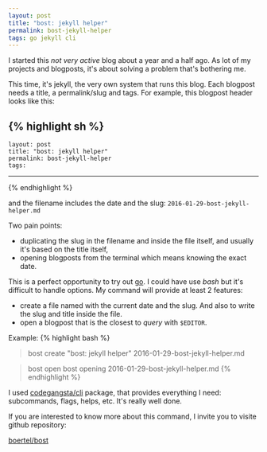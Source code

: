 ```yaml
---
layout: post
title: "bost: jekyll helper"
permalink: bost-jekyll-helper
tags: go jekyll cli
---
```


I started this *not very active* blog about a year and a half ago. As lot of my projects and blogposts, it's about solving a problem that's bothering me.

This time, it's jekyll, the very own system that runs this blog. Each blogpost needs a title, a permalink/slug and tags. For example, this blogpost header looks like this:

{% highlight sh %}
---
    layout: post
    title: "bost: jekyll helper"
    permalink: bost-jekyll-helper
    tags:
---
{% endhighlight %}

and the filename includes the date and the slug: ```2016-01-29-bost-jekyll-helper.md```

Two pain points:

- duplicating the slug in the filename and inside the file itself, and usually it's based on the title itself,
- opening blogposts from the terminal which means knowing the exact date.


This is a perfect opportunity to try out [go](http://golang.com). I could have use *bash* but it's difficult to handle options. My command will provide at least 2 features:

- create a file named with the current date and the slug. And also to write the slug and title inside the file.
- open a blogpost that is the closest to *query* with ```$EDITOR```.

Example:
{% highlight bash %}
> bost create "bost: jekyll helper"
2016-01-29-bost-jekyll-helper.md

> bost open bost
opening 2016-01-29-bost-jekyll-helper.md
{% endhighlight %}

I used [codegangsta/cli](https://github.com/codegangsta/cli) package, that provides everything I need: subcommands, flags, helps, etc. It's really well done.


If you are interested to know more about this command, I invite you to visite github repository:
<div class="cta">
    <a href="https://github.com/boertel/bost" target="_blank"><span class="octicon octicon-mark-github"></span>boertel/bost</a>
</div>
